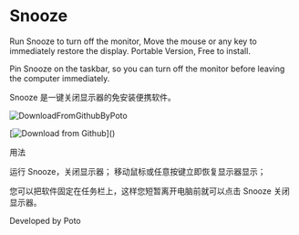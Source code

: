 # Snooze
Run Snooze to turn off the monitor, Move the mouse or any key to immediately restore the display.
Portable Version, Free to install.

Pin Snooze on the taskbar, so you can turn off the monitor before leaving the computer immediately.

Snooze 是一键关闭显示器的免安装便携软件。

![DownloadFromGithubByPoto](https://user-images.githubusercontent.com/59009389/165435448-b17c2ff5-c6f1-4e81-bb8d-c1e5301fc613.png)

[![Download from Github](<img border="0" src="https://user-images.githubusercontent.com/59009389/165435448-b17c2ff5-c6f1-4e81-bb8d-c1e5301fc613.png" alt="Download from Github" title="Download from Github">)](<a href="https://github.com/isPoto/Snooze/releases" target="blank"></a>)

用法

运行 Snooze，关闭显示器；
移动鼠标或任意按键立即恢复显示器显示；

您可以把软件固定在任务栏上，这样您短暂离开电脑前就可以点击 Snooze 关闭显示器。

Developed by Poto
